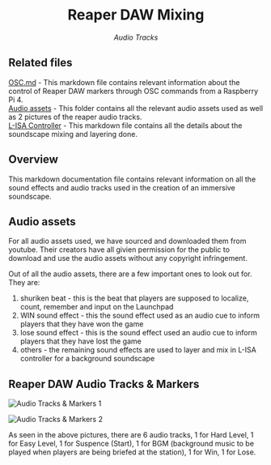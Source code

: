 <h1 align="center">
Reaper DAW Mixing
</h1>

<p align="center">
<i align="center">Audio Tracks</i>
</p>

## Related files

[OSC.md](https://github.com/uselesskcid/EGL314-Project-S.O.N.I.C-Team-C-POC/blob/main/Reaper&GrandMA3/OSC/OSC.md) - This markdown file contains relevant information about the control of Reaper DAW markers through OSC commands from a Raspberry Pi 4. <br>
[Audio assets](https://github.com/uselesskcid/EGL314-Project-S.O.N.I.C-Team-C-POC/blob/main/Reaper&GrandMA3/Reaper_DAW/assets) - This folder contains all the relevant audio assets used as well as 2 pictures of the reaper audio tracks.<br>
[L-ISA Controller](https://github.com/uselesskcid/EGL314-Project-S.O.N.I.C-Team-C-POC/blob/main/L-ISA/L-ISA_Controller.md) - This markdown file contains all the details about the soundscape mixing and layering done.

## Overview

This markdown documentation file contains relevant information on all the sound effects and audio tracks used in the creation of an immersive soundscape.

## Audio assets

For all audio assets used, we have sourced and downloaded them from youtube. Their creators have all givien permission for the public to download and use the audio assets without any copyright infringement.

Out of all the audio assets, there are a few important ones to look out for. They are:
1. shuriken beat - this is the beat that players are supposed to localize, count, remember and input on the Launchpad
2. WIN sound effect - this the sound effect used as an audio cue to inform players that they have won the game
3. lose sound effect - this is the sound effect used an audio cue to inform players that they have lost the game
4. others - the remaining sound effects are used to layer and mix in L-ISA controller for a background soundscape

## Reaper DAW Audio Tracks & Markers

![Audio Tracks & Markers 1](https://github.com/uselesskcid/EGL314-Project-S.O.N.I.C-Team-C-POC/blob/main/Reaper&GrandMA3/Reaper_DAW/assets/reaper1.png)

![Audio Tracks & Markers 2](https://github.com/uselesskcid/EGL314-Project-S.O.N.I.C-Team-C-POC/blob/main/Reaper&GrandMA3/Reaper_DAW/assets/reaper2.png)

As seen in the above pictures, there are 6 audio tracks, 1 for Hard Level, 1 for Easy Level, 1 for Suspence (Start), 1 for BGM (background music to be played when players are being briefed at the station), 1 for Win, 1  for Lose.
